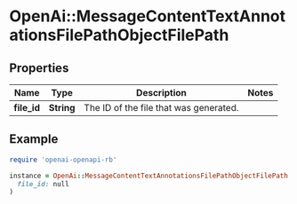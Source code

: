 # OpenAi::MessageContentTextAnnotationsFilePathObjectFilePath

## Properties

| Name | Type | Description | Notes |
| ---- | ---- | ----------- | ----- |
| **file_id** | **String** | The ID of the file that was generated. |  |

## Example

```ruby
require 'openai-openapi-rb'

instance = OpenAi::MessageContentTextAnnotationsFilePathObjectFilePath.new(
  file_id: null
)
```

